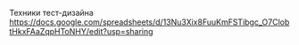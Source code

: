 Техники тест-дизайна
https://docs.google.com/spreadsheets/d/13Nu3Xix8FuuKmFSTibgc_O7ClobtHkxFAaZqpHToNHY/edit?usp=sharing
